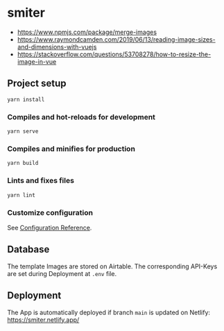 # smiter

- https://www.npmjs.com/package/merge-images
- https://www.raymondcamden.com/2019/06/13/reading-image-sizes-and-dimensions-with-vuejs
- https://stackoverflow.com/questions/53708278/how-to-resize-the-image-in-vue

## Project setup

```
yarn install
```

### Compiles and hot-reloads for development

```
yarn serve
```

### Compiles and minifies for production

```
yarn build
```

### Lints and fixes files

```
yarn lint
```

### Customize configuration

See [Configuration Reference](https://cli.vuejs.org/config/).

## Database

The template Images are stored on Airtable. The corresponding API-Keys are set during Deployment at `.env` file.

## Deployment

The App is automatically deployed if branch `main` is updated on Netlify: https://smiter.netlify.app/
